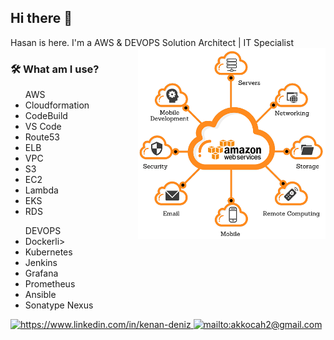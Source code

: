 <!--
**xkendx/xkendx** is a ✨ _special_ ✨ repository because its `README.md` (this file) appears on your GitHub profile. -->

## Hi there 👋
Hasan is here. I'm a AWS & DEVOPS Solution Architect | IT Specialist  <img src="https://github.com/akkocah/akkocah/blob/master/aws.png" alt="aws" width=300 height=auto align="right">

### 🛠  What am I use?

<ul> AWS
 <li>Cloudformation</li>
 <li>CodeBuild</li>
 <li>VS Code</li>
 <li>Route53</li>
 <li>ELB</li>
 <li>VPC</li>  
 <li>S3</li>
 <li>EC2</li>
 <li>Lambda</li>
 <li>EKS</li>
 <li>RDS</li>
 </ul>
 <ul> DEVOPS
 <li>Dockerli>
 <li>Kubernetes</li>
 <li>Jenkins</li>
 <li>Grafana</li>
 <li>Prometheus</li>
 <li>Ansible</li>
 <li>Sonatype Nexus</li>
 </ul>

<a href="https://www.linkedin.com/in/hasanhuseyinakkoca" target="_blank">
    <img src="https://img.shields.io/badge/%20-linkedin-0072b1" alt="https://www.linkedin.com/in/kenan-deniz">
</a>
<a href="mailto:akkocah2@gmail.com" target="_blank">
    <img src="https://img.shields.io/badge/%20-gmail-B23121" alt="mailto:akkocah2@gmail.com">
</a>
<!--<a href="https://medium.com/@kendentry" target="_blank">
    <img src="https://img.shields.io/badge/%20-medium-black" alt="https://medium.com/@kendentry">
</a> -->
